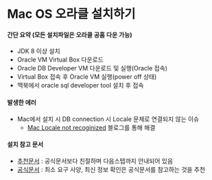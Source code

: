 # Mac OS 오라클 설치하기
#### 간단 요약 (모든 설치파일은 오라클 공홈 다운 가능)
- JDK 8 이상 설치
- Oracle VM Virtual Box 다운로드
- Oracle DB Developer VM 다운로드 및 실행(Oracle 접속)
- Virtual Box 접속 후 Oracle VM 실행(power off 상태)
- 맥북에서 oracle sql developer tool 설치 후 접속

#### 발생한 에러
- Mac에서 설치 시 DB connection 시 Locale 문제로 연결되지 않는 이슈 
	- [Mac Locale not recoginized](http://taewan.kim/tip/sqldeveloper_error_unrecog_locale/) 블로그를 통해 해결

#### 설치 참고 문서
- [추천문서](https://www.databasestar.com/oracle-mac/) : 공식문서보다 친절하며 다음스텝까지 안내되어 있음
- [공식문서](https://www.oracle.com/database/technologies/databaseappdev-vm.html) : 최소 요구 사양, 최신 정보 확인은 공식문서를 참고하는 것을 추천
 
